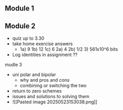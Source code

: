 ## Module 1
## Module 2
- quiz up to 3.30
- take home exercise answers
	- 1a) 9 1b) 12 1c) 6 2a) 4 2b) 1/2 3) 561x10^6 bits
- Log identities in assignment ??

mudle 3
- uni polar and bipolar
	- why and pros and cons
	- combining or switching the two
- return to zero schemes
- issues and solutions to solving them
- ![[Pasted image 20250523153038.png]]